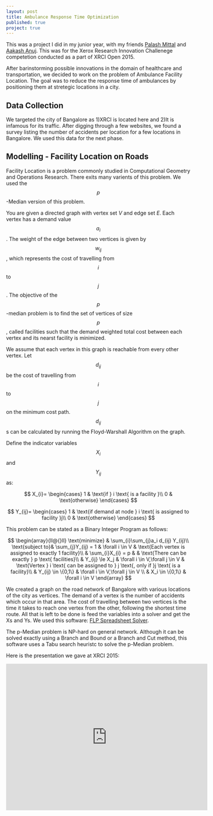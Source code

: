 ```yaml
---
layout: post
title: Ambulance Response Time Optimization
published: true
project: true
---
```


This was a project I did in my junior year, with my friends [Palash Mittal](https://www.linkedin.com/in/palashmittal) and [Aakash Anuj](https://www.linkedin.com/in/aakash-anuj-4870b345). This was for the Xerox Research Innovation Challenege competetion conducted as a part of XRCI Open 2015.

After barinstorming possible innovations in the domain of healthcare and transportation, we decided to work on the problem of Ambulance Facility Location. The goal was to reduce the response time of ambulances by positioning them at stretegic locations in a city.

## Data Collection

We targeted the city of Bangalore as 1)XRCI is located here and 2)It is infamous for its traffic. After digging through a few websites, we found a survey listing the number of accidents per location for a few locations in Bangalore. We used this data for the next phase.

## Modelling - Facility Location on Roads

Facility Location is a problem commonly studied in Computational Geometry and Operations Research. There exits many varients of this problem. We used the $$p$$-Median version of this problem. 

You are given a directed graph with vertex set $V$ and edge set $E$. Each vertex has a demand value $$a_i$$. The weight of the edge between two vertices is given by $$w_{ij}$$, which represents the cost of travelling from $$i$$ to $$j$$. The objective of the $$p$$-median problem is to find the set of vertices of size $$p$$, called facilities such that the demand weighted total cost between each vertex and its nearst facility is minimized.

We assume that each vertex in this graph is reachable from every other vertex. Let $$d_{ij}$$ be the cost of travelling from $$i$$ to $$j$$ on the minimum cost path. $$d_{ij}$$s can be calculated by running the Floyd-Warshall Algorithm on the graph. 

Define the indicator variables $$X_{i}$$ and $$Y_{ij}$$ as:

$$
X_{i}= 
\begin{cases}
    1 & \text{if } i \text{ is a facility }\\
    0              & \text{otherwise}
\end{cases}
$$

$$
Y_{ij}= 
\begin{cases}
    1 & \text{if demand at node } i \text{ is assigned to facility }j\\
    0              & \text{otherwise}
\end{cases}
$$


This problem can be stated as a Binary Integer Program as follows:

$$
\begin{array}{ll@{}ll}
\text{minimize}  & \sum_{i}\sum_{j}a_i d_{ij} Y_{ij}\\
\text{subject to}& \sum_{j}Y_{ij} = 1  & \forall i \in V  & \text{Each vertex is assigned to exactly 1 facility}\\
				 & \sum_{i}X_{i} = p & & \text{There can be exactly } p \text{ facilities}\\
                 & Y_{ij} \le X_j & \forall i \in V,\forall j \in V & \text{Vertex } i \text{ can be assigned to } j \text{, only if }j \text{ is a facility}\\
                 & Y_{ij} \in \{0,1\} & \forall i \in V,\forall j \in V \\
                 & X_i \in \{0,1\} & \forall i \in V
\end{array}
$$

We created a graph on the road network of Bangalore with various locations of the city as vertices. The demand of a vertex is the number of accidents which occur in that area. The cost of travelling between two vertices is the time it takes to reach one vertex from the other, following the shortest time route. All that is left to be done is feed the variables into a solver and get the Xs and Ys. We used this software: [FLP Spreadsheet Solver](http://verolog.deis.unibo.it/flp-spreadsheet-solver).

The p-Median problem is NP-hard on general network. Although it can be solved exactly using a Branch and Bound or a Branch and Cut method, this software uses a Tabu search heuristc to solve the p-Median problem. 

Here is the presentation we gave at XRCI 2015:
<p align="center"><iframe id="iframe_container" frameborder="0" webkitallowfullscreen="" mozallowfullscreen="" allowfullscreen="" width="550" height="400" src="https://prezi.com/embed/yh8vzwj0mmav/?bgcolor=ffffff&amp;lock_to_path=0&amp;autoplay=0&amp;autohide_ctrls=0&amp;landing_data=bHVZZmNaNDBIWnNjdEVENDRhZDFNZGNIUE43MHdLNWpsdFJLb2ZHanI5KzdQNnNzTUhxWVhBZlc4dXRUWjQrRXhnPT0&amp;landing_sign=we7s1YuLpdjkKWx0fe-NQplgR8ibWKoZoZOdvaiKfds"></iframe></p>
